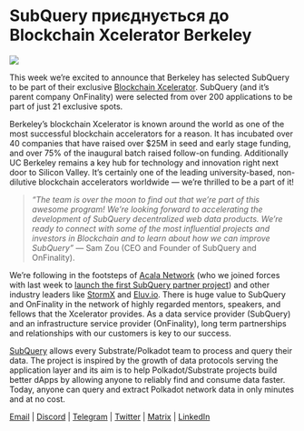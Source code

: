 # SubQuery приєднується до Blockchain Xcelerator Berkeley

![](https://miro.medium.com/max/1400/0*gYUy-1COtbpLV1X1)


This week we’re excited to announce that Berkeley has selected SubQuery to be part of their exclusive [Blockchain Xcelerator](https://www.xcelerator.berkeley.edu/). SubQuery (and it’s parent company OnFinality) were selected from over 200 applications to be part of just 21 exclusive spots.

Berkeley’s blockchain Xcelerator is known around the world as one of the most successful blockchain accelerators for a reason. It has incubated over 40 companies that have raised over $25M in seed and early stage funding, and over 75% of the inaugural batch raised follow-on funding. Additionally UC Berkeley remains a key hub for technology and innovation right next door to Silicon Valley. It’s certainly one of the leading university-based, non-dilutive blockchain accelerators worldwide — we’re thrilled to be a part of it!

> _“The team is over the moon to find out that we’re part of this awesome program! We’re looking forward to accelerating the development of SubQuery decentralized web data products. We’re ready to connect with some of the most influential projects and investors in Blockchain and to learn about how we can improve SubQuery”_ — Sam Zou (CEO and Founder of SubQuery and OnFinality).

We’re following in the footsteps of [Acala Network](https://acala.network) (who we joined forces with last week to [launch the first SubQuery partner project](https://subquery.medium.com/subquery-integrates-acala-to-aggregate-and-serve-defi-data-to-polkadot-and-kusama-builders-fc9af6a7aae1)) and other industry leaders like [StormX](https://stormx.io) and [Eluv.io](https://eluv.io). There is huge value to SubQuery and OnFinality in the network of highly regarded mentors, speakers, and fellows that the Xcelerator provides. As a data service provider (SubQuery) and an infrastructure service provider (OnFinality), long term partnerships and relationships with our customers is key to our success.

[SubQuery](https://www.subquery.network/) allows every Substrate/Polkadot team to process and query their data. The project is inspired by the growth of data protocols serving the application layer and its aim is to help Polkadot/Substrate projects build better dApps by allowing anyone to reliably find and consume data faster. Today, anyone can query and extract Polkadot network data in only minutes and at no cost.

[Email](mailto:hello@subquery.network) | [Discord](https://discord.com/invite/78zg8aBSMG) | [Telegram](https://t.me/subquerynetwork) | [Twitter](https://twitter.com/subquerynetwork) | [Matrix](https://matrix.to/#/#subquery:matrix.org) | [LinkedIn](https://www.linkedin.com/company/subquery)

